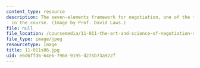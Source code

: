```yaml
---
content_type: resource
description: The seven-elements framework for negotiation, one of the topics discussed
  in the course. (Image by Prof. David Laws.)
file: null
file_location: /coursemedia/11-011-the-art-and-science-of-negotiation-spring-2006/e6d6ffd664e679689195d275b73a922f_11-011s06.jpg
file_type: image/jpeg
resourcetype: Image
title: 11-011s06.jpg
uid: e6d6ffd6-64e6-7968-9195-d275b73a922f
---
```


